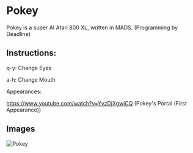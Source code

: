# Pokey

Pokey is a super AI Atari 800 XL, written in MADS. (Programming by Deadline)

## Instructions:

q-y: Change Eyes

a-h: Change Mouth

Appearances:

https://www.youtube.com/watch?v=YvzDjXgwiCQ (Pokey's Portal (First Appearance))

## Images

![Pokey](https://github.com/cityxen/APMs/blob/master/Pokey%20(Atari%20800)/images/2020-09-17-2.jpg)

